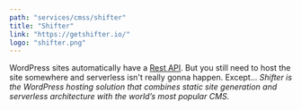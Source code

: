 ```yaml
---
path: "services/cmss/shifter"
title: "Shifter"
link: "https://getshifter.io/"
logo: "shifter.png"
---
```


WordPress sites automatically have a [Rest API](https://developer.wordpress.org/rest-api/). But you still need to host the site somewhere and serverless isn\'t really gonna happen. Except... <em>Shifter is the WordPress hosting solution that combines static site generation and serverless architecture with the world’s most popular CMS.</em>

